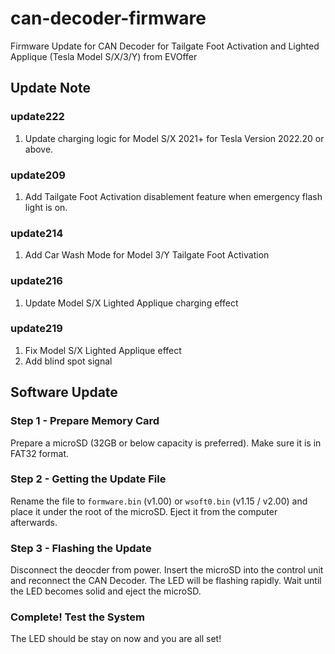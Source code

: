 # can-decoder-firmware
Firmware Update for CAN Decoder for Tailgate Foot Activation and Lighted Applique (Tesla Model S/X/3/Y) from EVOffer

## Update Note

### update222
1. Update charging logic for Model S/X 2021+ for Tesla Version 2022.20 or above.

### update209
1. Add Tailgate Foot Activation disablement feature when emergency flash light is on.

### update214
1. Add Car Wash Mode for Model 3/Y Tailgate Foot Activation

### update216
1. Update Model S/X Lighted Applique charging effect

### update219
1. Fix Model S/X Lighted Applique effect
2. Add blind spot signal

## Software Update

### Step 1 - Prepare Memory Card
Prepare a microSD (32GB or below capacity is preferred). Make sure it is in FAT32 format.

### Step 2 - Getting the Update File
Rename the file to `formware.bin` (v1.00) or `wsoft0.bin` (v1.15 / v2.00) and place it under the root of the microSD.
Eject it from the computer afterwards.

### Step 3 - Flashing the Update
Disconnect the deocder from power.
Insert the microSD into the control unit and reconnect the CAN Decoder.
The LED will be flashing rapidly. 
Wait until the LED becomes solid and eject the microSD.

### Complete! Test the System
The LED should be stay on now and you are all set!
